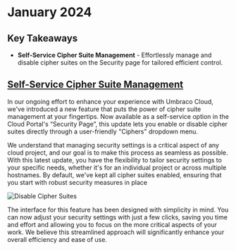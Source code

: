 # January 2024

## Key Takeaways

* **Self-Service Cipher Suite Management** - Effortlessly manage and disable cipher suites on the Security page for tailored efficient control.

## [Self-Service Cipher Suite Management](../set-up/project-settings/manage-security.md#cipher-suite-management)

In our ongoing effort to enhance your experience with Umbraco Cloud, we've introduced a new feature that puts the power of cipher suite management at your fingertips. Now available as a self-service option in the Cloud Portal's “Security Page”, this update lets you enable or disable cipher suites directly through a user-friendly "Ciphers" dropdown menu.

We understand that managing security settings is a critical aspect of any cloud project, and our goal is to make this process as seamless as possible. With this latest update, you have the flexibility to tailor security settings to your specific needs, whether it's for an individual project or across multiple hostnames. By default, we've kept all cipher suites enabled, ensuring that you start with robust security measures in place

![Disable Cipher Suites](images/DisableCipherSuites.gif)

The interface for this feature has been designed with simplicity in mind. You can now adjust your security settings with just a few clicks, saving you time and effort and allowing you to focus on the more critical aspects of your work. We believe this streamlined approach will significantly enhance your overall efficiency and ease of use.
